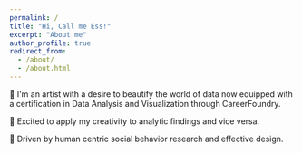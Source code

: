 ```yaml
---
permalink: /
title: "Hi, Call me Ess!"
excerpt: "About me"
author_profile: true
redirect_from: 
  - /about/
  - /about.html
---
```


👾 I'm an artist with a desire to beautify the world of data now equipped with a certification in Data Analysis and Visualization through CareerFoundry. 

🧠 Excited to apply my creativity to analytic findings and vice versa. 

🚗 Driven by human centric social behavior research and effective design. 

